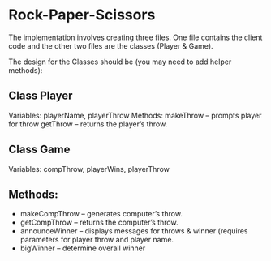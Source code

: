 # Rock-Paper-Scissors
The implementation involves creating three files.  One file contains the client code and the other two files are the classes (Player & Game).

The design for the Classes should be (you may need to add helper methods):

## Class Player
  Variables:  playerName, playerThrow
  Methods:
     makeThrow – prompts player for throw
     getThrow – returns the player’s throw.

## Class Game
  Variables: compThrow, playerWins, playerThrow

## Methods:
*  makeCompThrow – generates computer’s throw.
*  getCompThrow – returns the computer’s throw.
*  announceWinner – displays messages for throws & winner (requires parameters for player throw and player name.
*  bigWinner – determine overall winner

